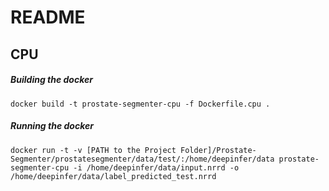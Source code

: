 # README

## CPU

##### Building the docker
```
docker build -t prostate-segmenter-cpu -f Dockerfile.cpu .
```

##### Running the docker
```
docker run -t -v [PATH to the Project Folder]/Prostate-Segmenter/prostatesegmenter/data/test/:/home/deepinfer/data prostate-segmenter-cpu -i /home/deepinfer/data/input.nrrd -o /home/deepinfer/data/label_predicted_test.nrrd
```
